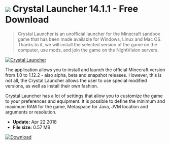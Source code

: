 # ![](https://cdn.softexe.net/static/icon/win.gif) Crystal Launcher 14.1.1 - Free Download

> Crystal Launcher is an unofficial launcher for the Minecraft sandbox game that has been made available for Windows, Linux and Mac OS. Thanks to it, we will install the selected version of the game on the computer, use mods, and join the game on the NightVision servers.

[![Crystal Launcher](https://gallery.dpcdn.pl/imgc/Tools/81993/g_-_420x350_1.5_-_x8fa92afc-27bf-4e2f-98dd-9ed016e49a53.png)](https://softexe.net/win/games-entertainment/other/crystal-launcher:pRceh.html)

The application allows you to install and launch the official Minecraft version from 1.0 to 1.12.2 - also alpha, beta and snapshot releases. However, this is not all, the Crystal Launcher allows the user to use special modified versions, as well as install their own fashion.
 
 Crystal Launcher has a lot of settings that allow you to customize the game to your preferences and equipment. It is possible to define the minimum and maximum RAM for the game, Metaspace for Java, JVM location and arguments or resolution.


- **Update:** Apr 22 2018
- **File size:** 0.57 MB

[![Download](https://cdn.softexe.net/static/img/download.png)](https://softexe.net/win/games-entertainment/other/crystal-launcher:pRceh.html)

